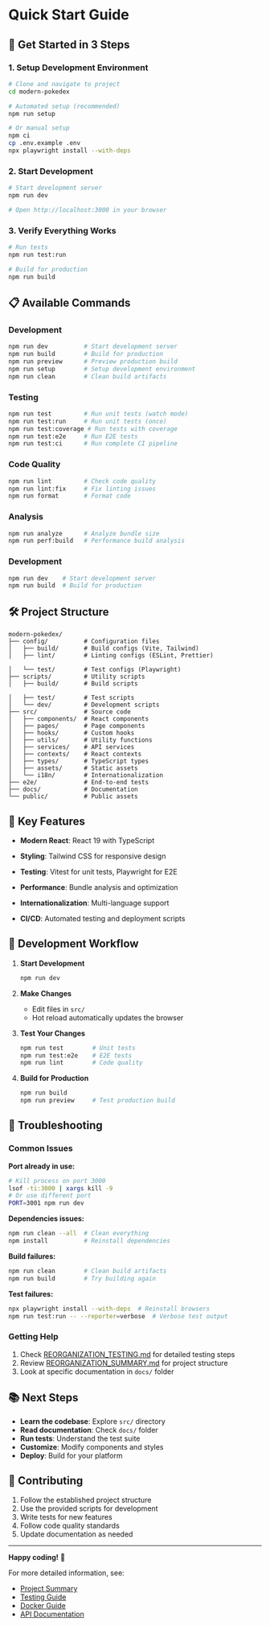 # Quick Start Guide

## 🚀 Get Started in 3 Steps

### 1. Setup Development Environment
```bash
# Clone and navigate to project
cd modern-pokedex

# Automated setup (recommended)
npm run setup

# Or manual setup
npm ci
cp .env.example .env
npx playwright install --with-deps
```

### 2. Start Development
```bash
# Start development server
npm run dev

# Open http://localhost:3000 in your browser
```

### 3. Verify Everything Works
```bash
# Run tests
npm run test:run

# Build for production
npm run build
```

## 📋 Available Commands

### Development
```bash
npm run dev          # Start development server
npm run build        # Build for production
npm run preview      # Preview production build
npm run setup        # Setup development environment
npm run clean        # Clean build artifacts
```

### Testing
```bash
npm run test         # Run unit tests (watch mode)
npm run test:run     # Run unit tests (once)
npm run test:coverage # Run tests with coverage
npm run test:e2e     # Run E2E tests
npm run test:ci      # Run complete CI pipeline
```

### Code Quality
```bash
npm run lint         # Check code quality
npm run lint:fix     # Fix linting issues
npm run format       # Format code
```

### Analysis
```bash
npm run analyze      # Analyze bundle size
npm run perf:build   # Performance build analysis
```

### Development
```bash
npm run dev    # Start development server
npm run build  # Build for production
```

## 🛠️ Project Structure

```
modern-pokedex/
├── config/          # Configuration files
│   ├── build/       # Build configs (Vite, Tailwind)
│   ├── lint/        # Linting configs (ESLint, Prettier)

│   └── test/        # Test configs (Playwright)
├── scripts/         # Utility scripts
│   ├── build/       # Build scripts

│   ├── test/        # Test scripts
│   └── dev/         # Development scripts
├── src/             # Source code
│   ├── components/  # React components
│   ├── pages/       # Page components
│   ├── hooks/       # Custom hooks
│   ├── utils/       # Utility functions
│   ├── services/    # API services
│   ├── contexts/    # React contexts
│   ├── types/       # TypeScript types
│   ├── assets/      # Static assets
│   └── i18n/        # Internationalization
├── e2e/             # End-to-end tests
├── docs/            # Documentation
└── public/          # Public assets
```

## 🎯 Key Features

- **Modern React**: React 19 with TypeScript
- **Styling**: Tailwind CSS for responsive design
- **Testing**: Vitest for unit tests, Playwright for E2E
- **Performance**: Bundle analysis and optimization
- **Internationalization**: Multi-language support

- **CI/CD**: Automated testing and deployment scripts

## 🔧 Development Workflow

1. **Start Development**
   ```bash
   npm run dev
   ```

2. **Make Changes**
   - Edit files in `src/`
   - Hot reload automatically updates the browser

3. **Test Your Changes**
   ```bash
   npm run test        # Unit tests
   npm run test:e2e    # E2E tests
   npm run lint        # Code quality
   ```

4. **Build for Production**
   ```bash
   npm run build
   npm run preview     # Test production build
   ```

## 🐛 Troubleshooting

### Common Issues

**Port already in use:**
```bash
# Kill process on port 3000
lsof -ti:3000 | xargs kill -9
# Or use different port
PORT=3001 npm run dev
```

**Dependencies issues:**
```bash
npm run clean --all  # Clean everything
npm install          # Reinstall dependencies
```

**Build failures:**
```bash
npm run clean        # Clean build artifacts
npm run build        # Try building again
```

**Test failures:**
```bash
npx playwright install --with-deps  # Reinstall browsers
npm run test:run -- --reporter=verbose  # Verbose test output
```

### Getting Help

1. Check [REORGANIZATION_TESTING.md](docs/REORGANIZATION_TESTING.md) for detailed testing steps
2. Review [REORGANIZATION_SUMMARY.md](REORGANIZATION_SUMMARY.md) for project structure
3. Look at specific documentation in `docs/` folder

## 📚 Next Steps

- **Learn the codebase**: Explore `src/` directory
- **Read documentation**: Check `docs/` folder
- **Run tests**: Understand the test suite
- **Customize**: Modify components and styles
- **Deploy**: Build for your platform

## 🤝 Contributing

1. Follow the established project structure
2. Use the provided scripts for development
3. Write tests for new features
4. Follow code quality standards
5. Update documentation as needed

---

**Happy coding!** 🎉

For more detailed information, see:
- [Project Summary](PROJECT_SUMMARY.md)
- [Testing Guide](docs/TESTING.md)
- [Docker Guide](docs/DOCKER.md)
- [API Documentation](docs/API.md)